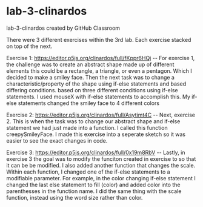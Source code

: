 # lab-3-clinardos
lab-3-clinardos created by GitHub Classroom


There were 3 different exercises within the 3rd lab. Each exercise stacked on top of the next. 

Exercise 1: https://editor.p5js.org/clinardos/full/fKppr6HQj -- For exercise 1, the challenge was to create an abstract shape made up of different elements this could be a rectangle, a triangle, or even a pentagon. Which I decided to make a smiley face. Then the next task was to change a characteristic/property of the shape using if-else statements and based differing conditions. based on three different conditions using if-else statements. I used mouseX with if-else statements to accomplish this. My if-else statements changed the smiley face to 4 different colors

Exercise 2: https://editor.p5js.org/clinardos/full/Asytimt4C -- Next, exercise 2. This is when the task was to change our abstract shape and if-else statement we had just made into a function. I called this function creepySmileyFace. I made this exercise into a seperate sketch so it was easier to see the exact changes in code. 

Exercise 3: https://editor.p5js.org/clinardos/full/0x19m8RbV -- Lastly, in exercise 3 the goal was to modify the funciton created in exercise to so that it can be be modified. I also added another function that changes the scale. Within each function, I changed one of the if-else statements to a modifiable parameter. For example, in the color changing if-else statement I changed the last else statement to fill (color) and added color into the parenthesses in the function name. I did the same thing with the scale function, instead using the word size rather than color.  
